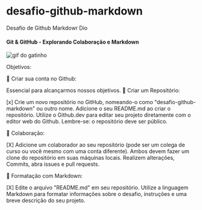 # desafio-github-markdown
Desafio de Github Markdowr Dio

#### **Git & GitHub - Explorando Colaboração e Markdown**

![gif do gatinho](https://usagif.com/wp-content/uploads/cat-typing-7.gif)
 
Objetivos:

:card_index: Criar sua conta no Github:

Essencial para alcançarmos nossos objetivos.
:hammer: Criar um Repositório:

[x] Crie um novo repositório no GitHub, nomeando-o como "desafio-github-markdown" ou outro nome.
Adicione o seu README.md ao criar o repositório.
Utilize o Github.dev para editar seu projeto diretamente com o editor web do Github.
Lembre-se: o repositório deve ser público.

:handshake: Colaboração:

[X] Adicione um colaborador ao seu repositório (pode ser um colega de curso ou você mesmo com uma conta diferente).
Ambos devem fazer um clone do repositório em suas máquinas locais.
Realizem alterações, Commits, abra issues e pull requests.

:art: Formatação com Markdown:

[X] Edite o arquivo "README.md" em seu repositório.
Utilize a linguagem Markdown para formatar informações sobre o desafio, instruções e uma breve descrição do seu projeto.
